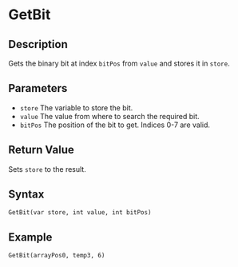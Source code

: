 # GetBit

## Description
Gets the binary bit at index `bitPos` from `value` and stores it in `store`.

## Parameters
- `store`
The variable to store the bit.
- `value`
The value from where to search the required bit.
- `bitPos`
The position of the bit to get. Indices 0-7 are valid.

## Return Value
Sets `store` to the result.

## Syntax
```
GetBit(var store, int value, int bitPos)
```

## Example
```
GetBit(arrayPos0, temp3, 6)
```